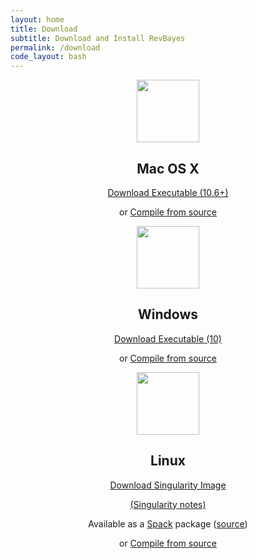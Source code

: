 ```yaml
---
layout: home
title: Download
subtitle: Download and Install RevBayes
permalink: /download
code_layout: bash
---
```

<div class="row">

<div class="col-sm-4" align="center">
<img src="{{ site.baseurl }}{% link assets/img/apple.png %}" alt="" width="100px" />
<h2>Mac OS X</h2>
<p><a href="https://github.com/revbayes/revbayes/releases/download/v1.0.13/RevBayes_OSX_v1.0.13.zip" class="btn btn-info" role="button">Download Executable (10.6+)</a></p>
<p>or <a href="{% page_url compile_osx %}">Compile from source</a></p>
</div>

<div class="col-sm-4" align="center">
<img src="{{ site.baseurl }}{% link assets/img/windows.png %}" alt="" width="100px" />
<h2>Windows</h2>
<p><a href="https://github.com/revbayes/revbayes/releases/download/v1.0.13/RevBayes_Win_v1.0.13.zip" class="btn btn-info" role="button">Download Executable (10)</a></p>
<p>or <a href="{% page_url compile_windows %}">Compile from source</a></p>
</div>

<div class="col-sm-4" align="center">
<img src="{{ site.baseurl }}{% link assets/img/tux.png %}" alt="" width="100px" />
<h2>Linux</h2>
<p><a href="https://github.com/revbayes/revbayes/releases/download/v1.0.13/RevBayes_Singularity_v1.0.13.simg" class="btn btn-info" role="button">Download Singularity Image</a></p>
<p><a href="{% page_url singularity %}">(Singularity notes)</a></p>
<p>Available as a <a href="https://spack.readthedocs.io/en/latest/">Spack</a> package (<a href="https://github.com/spack/spack/blob/develop/var/spack/repos/builtin/packages/revbayes/package.py">source</a>)</p>
<p>or <a href="{% page_url compile_linux %}">Compile from source</a></p>

</div>

</div>